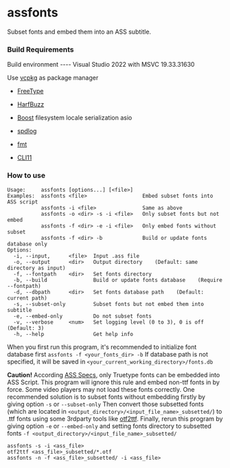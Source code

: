 # assfonts

Subset fonts and embed them into an ASS subtitle.

### Build Requirements

Build environment ---- Visual Studio 2022 with MSVC 19.33.31630

Use [vcpkg](https://vcpkg.io/) as package manager

- [FreeType](http://freetype.org/)

- [HarfBuzz](https://github.com/harfbuzz/harfbuzz)

- [Boost](https://www.boost.org/) filesystem locale serialization asio

- [spdlog](https://github.com/gabime/spdlog)

- [fmt](https://github.com/fmtlib/fmt)

- [CLI11](https://github.com/CLIUtils/CLI11)

### How to use

```
Usage:     assfonts [options...] [<file>]
Examples:  assfonts <file>                  Embed subset fonts into ASS script
           assfonts -i <file>               Same as above
           assfonts -o <dir> -s -i <file>   Only subset fonts but not embed
           assfonts -f <dir> -e -i <file>   Only embed fonts without subset
           assfonts -f <dir> -b             Build or update fonts database only
Options:
  -i, --input,      <file>  Input .ass file
  -o, --output      <dir>   Output directory    (Default: same directory as input)
  -f, --fontpath    <dir>   Set fonts directory
  -b, --build               Build or update fonts database    (Require --fontpath)
  -d, --dbpath      <dir>   Set fonts database path    (Default: current path)
  -s, --subset-only         Subset fonts but not embed them into subtitle
  -e, --embed-only          Do not subset fonts
  -v, --verbose     <num>   Set logging level (0 to 3), 0 is off    (Default: 3)
  -h, --help                Get help info
 ```
 
 When you first run this program, it's recommended to initialize font database first `assfonts -f <your_fonts_dir> -b` 
 If database path is not specified, it will be saved in `<your_current_working_directory>/fonts.db`
 
 **Caution!** According [ASS Specs](http://moodub.free.fr/video/ass-specs.doc), only Truetype fonts can be embedded into ASS Script. 
 This program will ignore this rule and embed non-ttf fonts in by force. Some video players may not load these fonts correctly.
 One recommended solution is to subset fonts without embedding firstly by giving option `-s` or `--subset-only` Then convert those
 subsetted fonts (which are located in `<output_directory>/<input_file_name>_subsetted/`) to .ttf fonts using some 3rdparty tools like
 [otf2ttf](https://github.com/shimarulin/otf2ttf). Finally, rerun this program by giving option `-e` or `--embed-only` and setting
 fonts directory to subsetted fonts `-f <output_directory>/<input_file_name>_subsetted/`
 
 ```
 assfonts -s -i <ass_file>
 otf2ttf <ass_file>_subsetted/*.otf
 assfonts -n -f <ass_file>_subsetted/ -i <ass_file>
 ```
 
